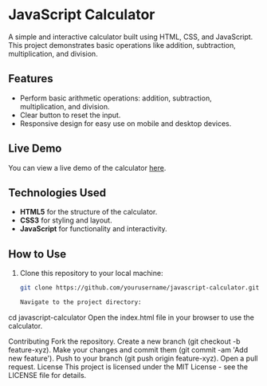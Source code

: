 # JavaScript Calculator

A simple and interactive calculator built using HTML, CSS, and JavaScript. This project demonstrates basic operations like addition, subtraction, multiplication, and division.

## Features

- Perform basic arithmetic operations: addition, subtraction, multiplication, and division.
- Clear button to reset the input.
- Responsive design for easy use on mobile and desktop devices.

## Live Demo

You can view a live demo of the calculator [here](https://feli73.github.io/Calculadora-Javascript).



## Technologies Used

- **HTML5** for the structure of the calculator.
- **CSS3** for styling and layout.
- **JavaScript** for functionality and interactivity.

## How to Use

1. Clone this repository to your local machine:

   ```bash
   git clone https://github.com/yourusername/javascript-calculator.git

   Navigate to the project directory:


cd javascript-calculator
Open the index.html file in your browser to use the calculator.

Contributing
Fork the repository.
Create a new branch (git checkout -b feature-xyz).
Make your changes and commit them (git commit -am 'Add new feature').
Push to your branch (git push origin feature-xyz).
Open a pull request.
License
This project is licensed under the MIT License - see the LICENSE file for details.

